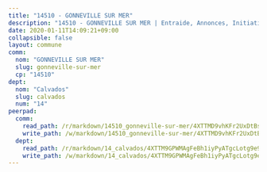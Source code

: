 ```yaml
---
title: "14510 - GONNEVILLE SUR MER"
description: "14510 - GONNEVILLE SUR MER | Entraide, Annonces, Initiatives"
date: 2020-01-11T14:09:21+09:00
collapsible: false
layout: commune
comm:
  nom: "GONNEVILLE SUR MER"
  slug: gonneville-sur-mer
  cp: "14510"
dept:
  nom: "Calvados"
  slug: calvados
  num: "14"
peerpad:
  comm:
    read_path: /r/markdown/14510_gonneville-sur-mer/4XTTMD9vhKFr2UxDtBs9wc13p9ZmuWiLCJ2gHu7PcWbaMdTNN
    write_path: /w/markdown/14510_gonneville-sur-mer/4XTTMD9vhKFr2UxDtBs9wc13p9ZmuWiLCJ2gHu7PcWbaMdTNN-K3TgUL66fi1VCjRFvj1xXceMeo13SaBNko4YwQFSiecwBt7WTXJzxSGWSMhnCbzBsfCZpWKokwK84e2yLMyuq5czYBvjqAyUdzRNZuv7AuQuzEq3axm7sJox7riwgD81b5GeRFGr
  dept:
    read_path: /r/markdown/14_calvados/4XTTM9GPWMAgFeBh1iyPyATgcLotg9e9APJpQBEyY3RZiUwJ6
    write_path: /w/markdown/14_calvados/4XTTM9GPWMAgFeBh1iyPyATgcLotg9e9APJpQBEyY3RZiUwJ6-K3TgUXWJAT2cYJ9ZstQphkkm2za8um5GwwXsivqaDFTgbhMDcHaRXnT3h69szAqCyvWcFfDim5fkwc6CXdUtyvPpirbD1TPAb6xCxpPN6dR3zzDRe29YehQYbhZdjvZYkgztJYvi
---
```


